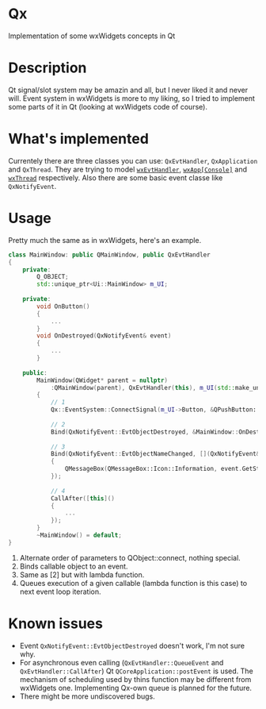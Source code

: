 # Qx
Implementation of some wxWidgets concepts in Qt


# Description
Qt signal/slot system may be amazin and all, but I never liked it and never will. Event system in wxWidgets is more to my liking, so I tried to implement some parts of it in Qt (looking at wxWidgets code of course).


# What's implemented
Currentely there are three classes you can use: `QxEvtHandler`, `QxApplication` and `QxThread`. They are trying to model [`wxEvtHandler`](https://docs.wxwidgets.org/trunk/classwx_evt_handler.html), [`wxApp[Console]`](https://docs.wxwidgets.org/trunk/classwx_app.html) and [`wxThread`](https://docs.wxwidgets.org/trunk/classwx_thread.html) respectively. Also there are some basic event classe like `QxNotifyEvent`.


# Usage
Pretty much the same as in wxWidgets, here's an example.
```cpp
class MainWindow: public QMainWindow, public QxEvtHandler
{
	private:
		Q_OBJECT;
		std::unique_ptr<Ui::MainWindow> m_UI;
		
	private:
		void OnButton()
		{
			...
		}
		void OnDestroyed(QxNotifyEvent& event)
		{
			...
		}
		
	public:
		MainWindow(QWidget* parent = nullptr)
			:QMainWindow(parent), QxEvtHandler(this), m_UI(std::make_unique<Ui::MainWindow>())
		{
			// 1
			Qx::EventSystem::ConnectSignal(m_UI->Button, &QPushButton::clicked, &MainWindow::OnButton, this);
			
			// 2
			Bind(QxNotifyEvent::EvtObjectDestroyed, &MainWindow::OnDestroyed, this);
			
			// 3
			Bind(QxNotifyEvent::EvtObjectNameChanged, [](QxNotifyEvent& event)
			{
				QMessageBox(QMessageBox::Icon::Information, event.GetString(), "Object name changed");
			});
			
			// 4
			CallAfter([this]()
			{
				...
			});
		}
		~MainWindow() = default;
}
```
1. Alternate order of parameters to QObject::connect, nothing special.
2. Binds callable object to an event.
3. Same as [2] but with lambda function.
4. Queues execution of a given callable (lambda function is this case) to next event loop iteration.


# Known issues
- Event `QxNotifyEvent::EvtObjectDestroyed` doesn't work, I'm not sure why.
- For asynchronous even calling (`QxEvtHandler::QueueEvent` and `QxEvtHandler::CallAfter`) Qt `QCoreApplication::postEvent` is used. The mechanism of scheduling used by thins function may be different from wxWidgets one. Implementing Qx-own queue is planned for the future.
- There might be more undiscovered bugs.
